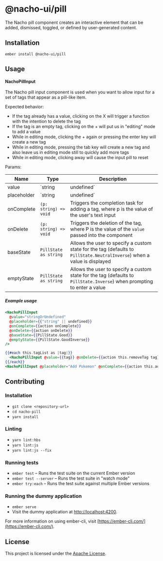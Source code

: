 @nacho-ui/pill
==============================================================================

The Nacho pill component creates an interactive element that can be added, dismissed, toggled, or defined by user-generated content.

Installation
------------------------------------------------------------------------------

```
ember install @nacho-ui/pill
```


Usage
------------------------------------------------------------------------------

#### NachoPillInput

The Nacho pill input component is used when you want to allow input for a set of tags that appear
as a pill-like item.

Expected behavior:
- If the tag already has a value, clicking on the X will trigger a function with the intention
  to delete the tag
- If the tag is an empty tag, clicking on the + will put us in "editing" mode to add a value
- While in editing mode, clicking the + again or pressing the enter key will create a new tag
- While in editing mode, pressing the tab key will create a new tag and also leave us in
  editing mode still to quickly add more tags
- While in editing mode, clicking away will cause the input pill to reset

Params:

| Name | Type | Description |
| ---- | ---- | ----------- |
| value | `string | undefined` | If the tag is simply to state a value that can be deleted, that goes here |
| placeholder | `string | undefined` | If the tag is ready for input, you can add a prompt message here |
| onComplete | `(p: string) => void` | Triggers the completion task for adding a tag, where p is the value of the user's text input |
| onDelete | `(p: string) => void` | Triggers the deletion of the tag, where P is the value of the `value` passed into the component |
| baseState | `PillState as string` | Allows the user to specify a custom state for the tag (defaults to `PillState.NeutralInverse`) when a value is displayed |
| emptyState | `PillState as string` | Allows the user to specify a custom state for the tag (defaults to `PillState.Inverse`) when prompting to enter a value  |


##### Example usage

```hbs
<NachoPillInput
  @value="stringOrUndefined"
  @placeholder={{"string" || undefined}}
  @onComplete={{action onComplete}}
  @onDelete={{action onDelete}}
  @baseState={{PillState.Good}}
  @emptyState={{PillState.GoodInverse}}
/>
```

```hbs
{{#each this.tagList as |tag|}}
  <NachoPillInput @value={{tag}} @onDelete={{action this.removeTag tag}}/>
{{/each}}
<NachoPillInput @placeholder="Add Pokemon" @onComplete={{action this.addTag}}/>
```

Contributing
------------------------------------------------------------------------------

### Installation

* `git clone <repository-url>`
* `cd nacho-pill`
* `yarn install`

### Linting

* `yarn lint:hbs`
* `yarn lint:js`
* `yarn lint:js --fix`

### Running tests

* `ember test` – Runs the test suite on the current Ember version
* `ember test --server` – Runs the test suite in "watch mode"
* `ember try:each` – Runs the test suite against multiple Ember versions

### Running the dummy application

* `ember serve`
* Visit the dummy application at [http://localhost:4200](http://localhost:4200).

For more information on using ember-cli, visit [https://ember-cli.com/](https://ember-cli.com/).

License
------------------------------------------------------------------------------

This project is licensed under the [Apache License](LICENSE.md).
